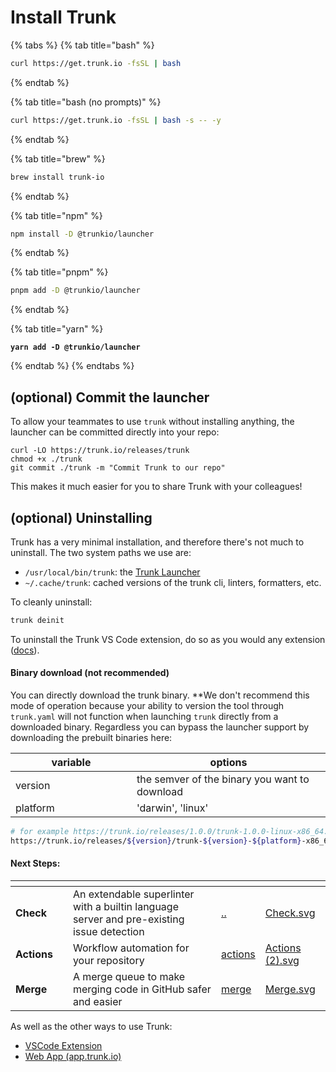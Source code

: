 # Install Trunk

{% tabs %}
{% tab title="bash" %}
```bash
curl https://get.trunk.io -fsSL | bash
```
{% endtab %}

{% tab title="bash (no prompts)" %}
```bash
curl https://get.trunk.io -fsSL | bash -s -- -y
```
{% endtab %}

{% tab title="brew" %}
```bash
brew install trunk-io
```
{% endtab %}

{% tab title="npm" %}
```bash
npm install -D @trunkio/launcher
```
{% endtab %}

{% tab title="pnpm" %}
```bash
pnpm add -D @trunkio/launcher
```
{% endtab %}

{% tab title="yarn" %}
<pre class="language-bash"><code class="lang-bash"><strong>yarn add -D @trunkio/launcher
</strong></code></pre>
{% endtab %}
{% endtabs %}

## (optional) Commit the launcher

To allow your teammates to use `trunk` without installing anything, the launcher can be committed directly into your repo:

```
curl -LO https://trunk.io/releases/trunk
chmod +x ./trunk
git commit ./trunk -m "Commit Trunk to our repo"
```

This makes it much easier for you to share Trunk with your colleagues!

## (optional) Uninstalling

Trunk has a very minimal installation, and therefore there's not much to uninstall. The two system paths we use are:

* `/usr/local/bin/trunk`: the [Trunk Launcher](../reference/components.md#trunk-launcher)
* `~/.cache/trunk`: cached versions of the trunk cli, linters, formatters, etc.

To cleanly uninstall:

```bash
trunk deinit
```

To uninstall the Trunk VS Code extension, do so as you would any extension ([docs](https://code.visualstudio.com/docs/editor/extension-marketplace)).

#### Binary download (not recommended)

You can directly download the trunk binary. \*\*We don't recommend this mode of operation because your ability to version the tool through `trunk.yaml` will not function when launching `trunk` directly from a downloaded binary. Regardless you can bypass the launcher support by downloading the prebuilt binaries here:

<table><thead><tr><th width="178">variable</th><th>options</th></tr></thead><tbody><tr><td>version</td><td>the semver of the binary you want to download</td></tr><tr><td>platform</td><td>'darwin', 'linux'</td></tr></tbody></table>

```bash
# for example https://trunk.io/releases/1.0.0/trunk-1.0.0-linux-x86_64.tar.gz
https://trunk.io/releases/${version}/trunk-${version}-${platform}-x86_64.tar.gz
```

#### Next Steps:

<table data-view="cards"><thead><tr><th></th><th></th><th></th><th data-hidden data-card-target data-type="content-ref"></th><th data-hidden data-card-cover data-type="files"></th></tr></thead><tbody><tr><td><strong>Check</strong></td><td></td><td>An extendable superlinter with a builtin language server and pre-existing issue detection</td><td><a href="../">..</a></td><td><a href="../../.gitbook/assets/Check.svg">Check.svg</a></td></tr><tr><td><strong>Actions</strong></td><td></td><td>Workflow automation for your repository</td><td><a href="../actions/">actions</a></td><td><a href="../../.gitbook/assets/Actions (2).svg">Actions (2).svg</a></td></tr><tr><td><strong>Merge</strong></td><td></td><td>A merge queue to make merging code in GitHub safer and easier</td><td><a href="../../merge-graph/merge/">merge</a></td><td><a href="../../.gitbook/assets/Merge.svg">Merge.svg</a></td></tr></tbody></table>

As well as the other ways to use Trunk:

* [VSCode Extension](https://marketplace.visualstudio.com/items?itemName=trunk.io)
* [Web App (app.trunk.io)](https://app.trunk.io)
